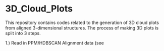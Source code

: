 # 3D_Cloud_Plots
This repository contains codes related to the generation of 3D cloud plots from aligned 3-dimensional structures. The process of making 3D plots is split into 3 steps.

1.) Read in PPM/HDBSCAN Alignment data (see 

